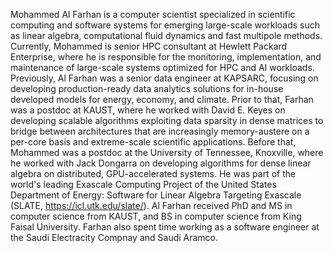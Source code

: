 Mohammed Al Farhan is a computer scientist specialized in scientific computing
and software systems for emerging large-scale workloads such as linear algebra,
computational fluid dynamics and fast multipole methods. Currently, Mohammed is
senior HPC consultant at Hewlett Packard Enterprise, where he is responsible for
the monitoring, implementation, and maintenance of large-scale systems optimized
for HPC and AI workloads. Previously, Al Farhan was a senior data engineer at
KAPSARC, focusing on developing production-ready data analytics solutions for
in-house developed models for energy, economy, and climate. Prior to that, Farhan
was a postdoc at KAUST, where he worked with David E. Keyes on developing scalable
algorithms exploiting data sparsity in dense matrices to bridge between architectures
that are increasingly memory-austere on a per-core basis and extreme-scale scientific
applications. Before that, Mohammed was a postdoc at the University of Tennessee,
Knoxville, where he worked with Jack Dongarra on developing algorithms for dense
linear algebra on distributed, GPU-accelerated systems. He was part of the world's
leading Exascale Computing Project of the United States Department of Energy: Software
for Linear Algebra Targeting Exascale (SLATE, https://icl.utk.edu/slate/). Al Farhan
received PhD and MS in computer science from KAUST, and BS in computer science from King
Faisal University. Farhan also spent time working as a software engineer at the Saudi
Electracity Compnay and Saudi Aramco.
